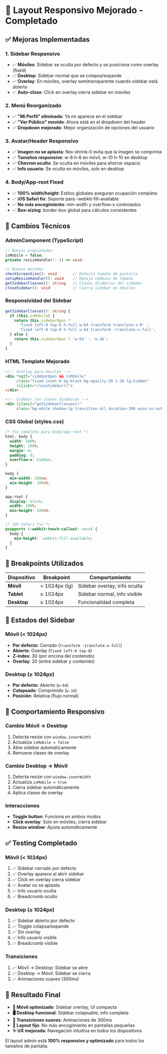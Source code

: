 # 📱 Layout Responsivo Mejorado - Completado

## ✅ Mejoras Implementadas

### 1. **Sidebar Responsivo**
- ✅ **Móviles**: Sidebar se oculta por defecto y se posiciona como overlay (fixed)
- ✅ **Desktop**: Sidebar normal que se colapsa/expande
- ✅ **Overlay**: En móviles, overlay semitransparente cuando sidebar está abierto
- ✅ **Auto-close**: Click en overlay cierra sidebar en móviles

### 2. **Menú Reorganizado**
- ✅ **"Mi Perfil" eliminado**: Ya no aparece en el sidebar
- ✅ **"Ver Público" movido**: Ahora está en el dropdown del header
- ✅ **Dropdown mejorado**: Mejor organización de opciones del usuario

### 3. **Avatar/Header Responsivo**
- ✅ **Imagen no se aplasta**: flex-shrink-0 evita que la imagen se comprima
- ✅ **Tamaños responsive**: w-8 h-8 en móvil, w-10 h-10 en desktop
- ✅ **Chevron oculto**: Se oculta en móviles para ahorrar espacio
- ✅ **Info usuario**: Se oculta en móviles, solo en desktop

### 4. **Body/App-root Fixed**
- ✅ **100% width/height**: Estilos globales aseguran ocupación completa
- ✅ **iOS Safari fix**: Soporte para -webkit-fill-available
- ✅ **No más encogimiento**: min-width y overflow-x controlados
- ✅ **Box-sizing**: border-box global para cálculos consistentes

## 🔧 Cambios Técnicos

### AdminComponent (TypeScript)
```typescript
// Nuevas propiedades
isMobile = false;
private resizeHandler!: () => void;

// Nuevos métodos
checkScreenSize(): void       // Detecta tamaño de pantalla
setupResizeHandler(): void    // Maneja cambios de tamaño
getSidebarClasses(): string   // Clases dinámicas del sidebar
closeSidebar(): void          // Cierra sidebar en móviles
```

### Responsividad del Sidebar
```typescript
getSidebarClasses(): string {
  if (this.isMobile) {
    return this.sidebarOpen ? 
      'fixed left-0 top-0 h-full w-64 transform translate-x-0' : 
      'fixed left-0 top-0 h-full w-64 transform -translate-x-full';
  } else {
    return this.sidebarOpen ? 'w-64' : 'w-16';
  }
}
```

### HTML Template Mejorado
```html
<!-- Overlay para móviles -->
<div *ngIf="sidebarOpen && isMobile" 
     class="fixed inset-0 bg-black bg-opacity-50 z-20 lg:hidden"
     (click)="closeSidebar()">
</div>

<!-- Sidebar con clases dinámicas -->
<div [class]="getSidebarClasses()" 
     class="bg-white shadow-lg transition-all duration-300 ease-in-out flex flex-col z-30">
```

### CSS Global (styles.css)
```css
/* Fix completo para body/app-root */
html, body {
  width: 100%;
  height: 100%;
  margin: 0;
  padding: 0;
  overflow-x: hidden;
}

body {
  min-width: 100vw;
  min-height: 100vh;
}

app-root {
  display: block;
  width: 100%;
  min-height: 100vh;
}

/* iOS Safari fix */
@supports (-webkit-touch-callout: none) {
  body {
    min-height: -webkit-fill-available;
  }
}
```

## 📱 Breakpoints Utilizados

| Dispositivo | Breakpoint | Comportamiento |
|-------------|------------|----------------|
| **Móvil** | < 1024px (lg) | Sidebar overlay, info oculta |
| **Tablet** | ≥ 1024px | Sidebar normal, info visible |
| **Desktop** | ≥ 1024px | Funcionalidad completa |

## 🎯 Estados del Sidebar

### **Móvil (< 1024px)**
- **Por defecto**: Cerrado (`transform -translate-x-full`)
- **Abierto**: Overlay (`fixed left-0 top-0`)
- **Z-index**: 30 (por encima del contenido)
- **Overlay**: 20 (entre sidebar y contenido)

### **Desktop (≥ 1024px)**
- **Por defecto**: Abierto (`w-64`)
- **Colapsado**: Comprimido (`w-16`)
- **Posición**: Relativa (flujo normal)

## 🔄 Comportamiento Responsivo

### **Cambio Móvil → Desktop**
1. Detecta resize con `window.innerWidth`
2. Actualiza `isMobile = false`
3. Abre sidebar automáticamente
4. Remueve clases de overlay

### **Cambio Desktop → Móvil**  
1. Detecta resize con `window.innerWidth`
2. Actualiza `isMobile = true` 
3. Cierra sidebar automáticamente
4. Aplica clases de overlay

### **Interacciones**
- **Toggle button**: Funciona en ambos modos
- **Click overlay**: Solo en móviles, cierra sidebar
- **Resize window**: Ajusta automáticamente

## ✅ Testing Completado

### **Móvil (< 1024px)**
1. ✅ Sidebar cerrado por defecto
2. ✅ Overlay aparece al abrir sidebar
3. ✅ Click en overlay cierra sidebar
4. ✅ Avatar no se aplasta
5. ✅ Info usuario oculta
6. ✅ Breadcrumb oculto

### **Desktop (≥ 1024px)**  
1. ✅ Sidebar abierto por defecto
2. ✅ Toggle colapsa/expande
3. ✅ Sin overlay
4. ✅ Info usuario visible
5. ✅ Breadcrumb visible

### **Transiciones**
1. ✅ Móvil → Desktop: Sidebar se abre
2. ✅ Desktop → Móvil: Sidebar se cierra  
3. ✅ Animaciones suaves (300ms)

## 🎉 Resultado Final

- **📱 Móvil optimizado**: Sidebar overlay, UI compacta
- **🖥️ Desktop funcional**: Sidebar colapsable, info completa
- **🔄 Transiciones suaves**: Animaciones de 300ms
- **📐 Layout fijo**: No más encogimiento en pantallas pequeñas
- **✨ UX mejorada**: Navegación intuitiva en todos los dispositivos

El layout admin está **100% responsivo y optimizado** para todos los tamaños de pantalla.